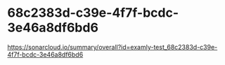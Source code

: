 # 68c2383d-c39e-4f7f-bcdc-3e46a8df6bd6
https://sonarcloud.io/summary/overall?id=examly-test_68c2383d-c39e-4f7f-bcdc-3e46a8df6bd6
